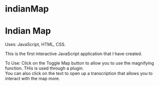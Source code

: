# indianMap

<h1>Indian Map</h1>

Uses: JavaScript, HTML, CSS.

This is the first interactive JavaScript application that I have created.  

To Use:  Click on the Toggle Map button to allow you to use the magnifying function.  THis is used through a plugin.  
You can also click on the text to open up a transcription that allows you to interact with the map more.

